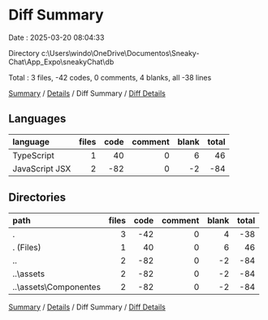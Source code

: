 # Diff Summary

Date : 2025-03-20 08:04:33

Directory c:\\Users\\windo\\OneDrive\\Documentos\\Sneaky-Chat\\App_Expo\\sneakyChat\\db

Total : 3 files,  -42 codes, 0 comments, 4 blanks, all -38 lines

[Summary](results.md) / [Details](details.md) / Diff Summary / [Diff Details](diff-details.md)

## Languages
| language | files | code | comment | blank | total |
| :--- | ---: | ---: | ---: | ---: | ---: |
| TypeScript | 1 | 40 | 0 | 6 | 46 |
| JavaScript JSX | 2 | -82 | 0 | -2 | -84 |

## Directories
| path | files | code | comment | blank | total |
| :--- | ---: | ---: | ---: | ---: | ---: |
| . | 3 | -42 | 0 | 4 | -38 |
| . (Files) | 1 | 40 | 0 | 6 | 46 |
| .. | 2 | -82 | 0 | -2 | -84 |
| ..\\assets | 2 | -82 | 0 | -2 | -84 |
| ..\\assets\\Componentes | 2 | -82 | 0 | -2 | -84 |

[Summary](results.md) / [Details](details.md) / Diff Summary / [Diff Details](diff-details.md)
